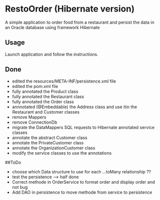 # RestoOrder (Hibernate version)

A simple application to order food from a restaurant and persist the data in an Oracle database using framework Hibernate

## Usage
Launch application and follow the instructions.

## Done
* edited the resources/META-INF/persistence.xml file
* edited the pom.xml file
* fully annotated the Product class
* fully annotated the Restaurant class
* fully annotated the Order class
* annnotated (@Embeddable) the Address class and use itin the Restaurant and Customer classes
* remove Mappers
* remove ConnectionDb
* migrate the DataMappers SQL requests to Hibernate annotated service classes
* annotate the abstract Customer class
* annotate the PrivateCustomer class
* annotate the OrganizationCustomer class
* modify the service classes to use the annotations

##ToDo
* choose which Data structure to use for each ...toMany relationship ??
* test the persistence --> half done
* Correct methode in OrderService to format order and display order and not bug
* Add DAO in persistence to move methode from service to persistence





